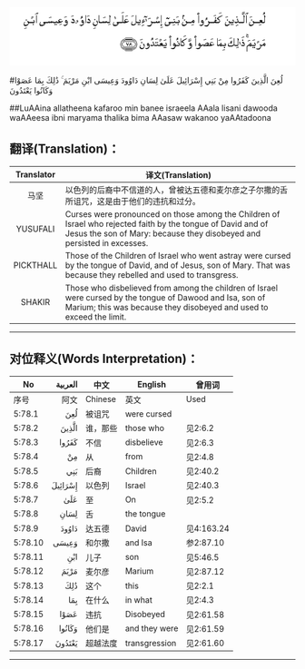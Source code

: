![005:078](images/005_078.gif)

#لُعِنَ الَّذِينَ كَفَرُوا مِنْ بَنِي إِسْرَائِيلَ عَلَىٰ لِسَانِ دَاوُودَ وَعِيسَى ابْنِ مَرْيَمَ ۚ ذَٰلِكَ بِمَا عَصَوْا وَكَانُوا يَعْتَدُونَ 

##LuAAina allatheena kafaroo min banee israeela AAala lisani dawooda waAAeesa ibni maryama thalika bima AAasaw wakanoo yaAAtadoona 

## 翻译(Translation)：

| Translator | 译文(Translation)                                            |
| :--------: | ------------------------------------------------------------ |
|    马坚    | 以色列的后裔中不信道的人，曾被达五德和麦尔彦之子尔撒的舌所诅咒，这是由于他们的违抗和过分。 |
|  YUSUFALI  | Curses were pronounced on those among the Children of Israel who rejected faith by the tongue of David and of Jesus the son of Mary: because they disobeyed and persisted in excesses. |
| PICKTHALL  | Those of the Children of Israel who went astray were cursed by the tongue of David, and of Jesus, son of Mary. That was because they rebelled and used to transgress. |
|   SHAKIR   | Those who disbelieved from among the children of Israel were cursed by the tongue of Dawood and Isa, son of Marium; this was because they disobeyed and used to exceed the limit. |

---

## 对位释义(Words Interpretation)：

| No   | العربية | 中文    | English | 曾用词 |
| ---- | ------: | ------- | ------- | ------ |
| 序号 |    阿文 | Chinese | 英文    | Used   |
| 5:78.1  | لُعِنَ     | 被诅咒   | were cursed   |            |
| 5:78.2  | الَّذِينَ   | 谁，那些 | those who     | 见2:6.2    |
| 5:78.3  | كَفَرُوا   | 不信     | disbelieve    | 见2:6.3    |
| 5:78.4  | مِنْ      | 从       | from          | 见2:4.8    |
| 5:78.5  | بَنِي     | 后裔     | Children      | 见2:40.2   |
| 5:78.6  | إِسْرَائِيلَ | 以色列   | Israel        | 见2:40.3   |
| 5:78.7  | عَلَىٰ     | 至       | On            | 见2:5.2    |
| 5:78.8  | لِسَانِ    | 舌       | the tongue    |            |
| 5:78.9  | دَاوُودَ   | 达五德   | David         | 见4:163.24 |
| 5:78.10 | وَعِيسَى   | 和尔撒   | and Isa       | 参2:87.10  |
| 5:78.11 | ابْنِ     | 儿子     | son           | 见5:46.5   |
| 5:78.12 | مَرْيَمَ    | 麦尔彦   | Marium        | 见2:87.12  |
| 5:78.13 | ذَٰلِكَ     | 这个     | this          | 见2:2.1    |
| 5:78.14 | بِمَا     | 在什么   | in what       | 见2:4.3    |
| 5:78.15 | عَصَوْا    | 违抗     | Disobeyed     | 见2:61.58  |
| 5:78.16 | وَكَانُوا  | 他们是   | and they were | 见2:61.59  |
| 5:78.17 | يَعْتَدُونَ  | 超越法度 | transgression | 见2:61.60  |

---
